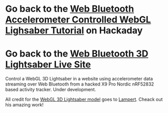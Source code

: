 Go back to the [Web Bluetooth Accelerometer Controlled WebGL Lighsaber Tutorial](https://hackaday.io/project/144350-hack-a-35-nrf52832-arm-cortex-activity-tracker) on Hackaday
=============================
Go back to the [Web Bluetooth 3D Lightsaber Live Site](https://curtpw.github.io/web-bluetooth-lightsaber/)
=============================
Control a WebGL 3D Lightsaber in a website using accelerometer data streaming over Web Bluetooth from a hacked X9 Pro Nordic nRF52832 based activity tracker. Under development.

All credit for the [WebGL 3D Lightsaber model](http://glampert.com/2015/06-07/webgl-lightsaber/) goes to [Lampert](http://glampert.com/about/). Cheack out his amazing work!
